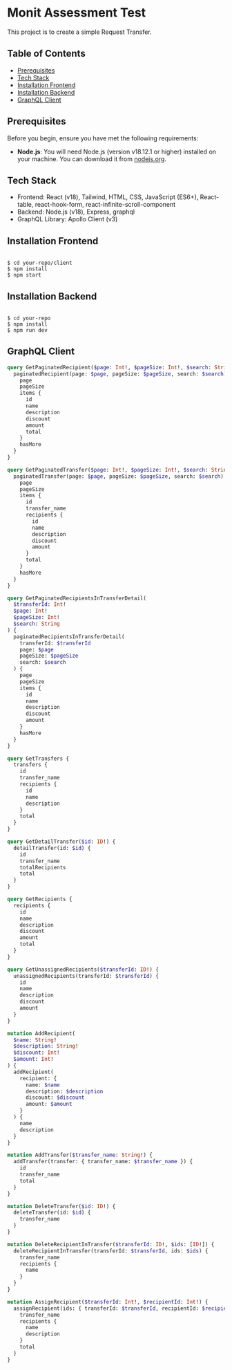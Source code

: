 # Monit Assessment Test

This project is to create a simple Request Transfer.

## Table of Contents

- [Prerequisites](#prerequisites)
- [Tech Stack](#tech-stack)
- [Installation Frontend](#installation-frontend)
- [Installation Backend](#installation-backend)
- [GraphQL Client](#graphql-client)

## Prerequisites

Before you begin, ensure you have met the following requirements:

- **Node.js**: You will need Node.js (version v18.12.1 or higher) installed on your machine. You can download it from [nodejs.org](https://nodejs.org/).

## Tech Stack

- Frontend: React (v18), Tailwind, HTML, CSS, JavaScript (ES6+), React-table, react-hook-form, react-infinite-scroll-component
- Backend: Node.js (v18), Express, graphql
- GraphQL Library: Apollo Client (v3)

## Installation Frontend

```shell

$ cd your-repo/client
$ npm install
$ npm start

```

## Installation Backend

```shell

$ cd your-repo
$ npm install
$ npm run dev

```

## GraphQL Client

```graphql
query GetPaginatedRecipient($page: Int!, $pageSize: Int!, $search: String) {
  paginatedRecipient(page: $page, pageSize: $pageSize, search: $search) {
    page
    pageSize
    items {
      id
      name
      description
      discount
      amount
      total
    }
    hasMore
  }
}

query GetPaginatedTransfer($page: Int!, $pageSize: Int!, $search: String) {
  paginatedTransfer(page: $page, pageSize: $pageSize, search: $search) {
    page
    pageSize
    items {
      id
      transfer_name
      recipients {
        id
        name
        description
        discount
        amount
      }
      total
    }
    hasMore
  }
}

query GetPaginatedRecipientsInTransferDetail(
  $transferId: Int!
  $page: Int!
  $pageSize: Int!
  $search: String
) {
  paginatedRecipientsInTransferDetail(
    transferId: $transferId
    page: $page
    pageSize: $pageSize
    search: $search
  ) {
    page
    pageSize
    items {
      id
      name
      description
      discount
      amount
    }
    hasMore
  }
}

query GetTransfers {
  transfers {
    id
    transfer_name
    recipients {
      id
      name
      description
    }
    total
  }
}

query GetDetailTransfer($id: ID!) {
  detailTransfer(id: $id) {
    id
    transfer_name
    totalRecipients
    total
  }
}

query GetRecipients {
  recipients {
    id
    name
    description
    discount
    amount
    total
  }
}

query GetUnassignedRecipients($transferId: ID!) {
  unassignedRecipients(transferId: $transferId) {
    id
    name
    description
    discount
    amount
  }
}

mutation AddRecipient(
  $name: String!
  $description: String!
  $discount: Int!
  $amount: Int!
) {
  addRecipient(
    recipient: {
      name: $name
      description: $description
      discount: $discount
      amount: $amount
    }
  ) {
    name
    description
  }
}

mutation AddTransfer($transfer_name: String!) {
  addTransfer(transfer: { transfer_name: $transfer_name }) {
    id
    transfer_name
    total
  }
}

mutation DeleteTransfer($id: ID!) {
  deleteTransfer(id: $id) {
    transfer_name
  }
}

mutation DeleteRecipientInTransfer($transferId: ID!, $ids: [ID!]) {
  deleteRecipientInTransfer(transferId: $transferId, ids: $ids) {
    transfer_name
    recipients {
      name
    }
  }
}

mutation AssignRecipient($transferId: Int!, $recipientId: Int!) {
  assignRecipient(ids: { transferId: $transferId, recipientId: $recipientId }) {
    transfer_name
    recipients {
      name
      description
    }
    total
  }
}
```
